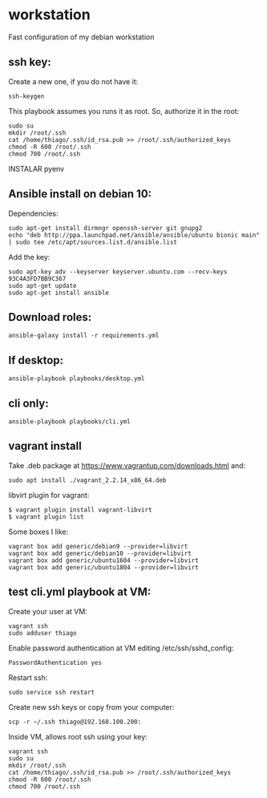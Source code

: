 # workstation

Fast configuration of my debian workstation

## ssh key:

Create a new one, if you do not have it:

    ssh-keygen

This playbook assumes you runs it as root. 
So, authorize it in the root:

    sudo su
    mkdir /root/.ssh
    cat /home/thiago/.ssh/id_rsa.pub >> /root/.ssh/authorized_keys
    chmod -R 600 /root/.ssh
    chmod 700 /root/.ssh

INSTALAR pyenv

## Ansible install on debian 10:

Dependencies:

    sudo apt-get install dirmngr openssh-server git gnupg2
    echo "deb http://ppa.launchpad.net/ansible/ansible/ubuntu bionic main" | sudo tee /etc/apt/sources.list.d/ansible.list

Add the key:
    
    sudo apt-key adv --keyserver keyserver.ubuntu.com --recv-keys 93C4A3FD7BB9C367
    sudo apt-get update
    sudo apt-get install ansible 

## Download roles:

    ansible-galaxy install -r requirements.yml

## If desktop:

    ansible-playbook playbooks/desktop.yml

## cli only:

    ansible-playbook playbooks/cli.yml

## vagrant install

Take .deb package at https://www.vagrantup.com/downloads.html and:

    sudo apt install ./vagrant_2.2.14_x86_64.deb

libvirt plugin for vagrant:

    $ vagrant plugin install vagrant-libvirt
    $ vagrant plugin list

Some boxes I like:

    vagrant box add generic/debian9 --provider=libvirt
    vagrant box add generic/debian10 --provider=libvirt
    vagrant box add generic/ubuntu1604 --provider=libvirt
    vagrant box add generic/ubuntu1804 --provider=libvirt

## test cli.yml playbook at VM:

Create your user at VM:
      
    vagrant ssh
    sudo adduser thiago

Enable password authentication at VM editing /etc/ssh/sshd_config:

    PasswordAuthentication yes

Restart ssh:

    sudo service ssh restart

Create new ssh keys or copy from your computer:

    scp -r ~/.ssh thiago@192.168.100.200:

Inside VM, allows root ssh using your key:
    
    vagrant ssh
    sudo su
    mkdir /root/.ssh
    cat /home/thiago/.ssh/id_rsa.pub >> /root/.ssh/authorized_keys
    chmod -R 600 /root/.ssh
    chmod 700 /root/.ssh
